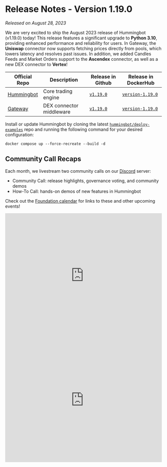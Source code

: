 # Release Notes - Version 1.19.0

*Released on August 28, 2023*

We are very excited to ship the August 2023 release of Hummingbot (v1.19.0) today! This release features a significant upgrade to **Python 3.10**, providing enhanced performance and reliability for users. In Gateway, the **Uniswap** connector now supports fetching prices directly from pools, which lowers latency and resolves past issues. In addition, we added Candles Feeds and Market Orders support to the **Ascendex** connector, as well as a new DEX connector to **Vertex**!

| Official Repo | Description | Release in Github | Release in DockerHub |
|------|--------|-----------|-------------|
| [Hummingbot](https://github.com/hummingbot/hummingbot) | Core trading engine | [`v1.19.0`](https://github.com/hummingbot/hummingbot/releases/tag/v1.19.0) | [`version-1.19.0`](https://hub.docker.com/r/hummingbot/hummingbot/tags?name=version-1.19.0) |
| [Gateway](https://github.com/hummingbot/gateway) | DEX connector middleware | [`v1.19.0`](https://github.com/hummingbot/gateway/releases/tag/v1.19.0) | [`version-1.19.0`](https://hub.docker.com/r/hummingbot/gateway/tags?name=version-1.19.0) |

Install or update Hummingbot by cloning the latest [`hummingbot/deploy-examples`](https://github.com/hummingbot/deploy-examples) repo and running the following command for your desired configuration:

```
docker compose up --force-recreate --build -d
```

## Community Call Recaps

Each month, we livestream two community calls on our [Discord](https://discord.gg/hummingbot) server:

* Community Call: release highlights, governance voting, and community demos
* How-To Call: hands-on demos of new features in Hummingbot

Check out the [Foundation calendar](https://www.notion.so/hummingbot-foundation/5c767683f80b45c4934aa8cf755a2ff5?v=4dd057ac162f49c9813e11cec0688204&pvs=4) for links to these and other upcoming events!

<iframe style="width:100%; min-height:400px;" src="https://www.youtube.com/embed/B2dttrRgfGI?si=2HJlaPjVjMq-yW-" frameborder="0" allow="accelerometer; autoplay; encrypted-media; gyroscope; picture-in-picture" allowfullscreen></iframe>

<iframe style="width:100%; min-height:400px;" src="https://www.youtube.com/embed/GhvTaIWHqrU?si=-3GT8hfAw0OuL7XK" frameborder="0" allow="accelerometer; autoplay; encrypted-media; gyroscope; picture-in-picture" allowfullscreen></iframe>
